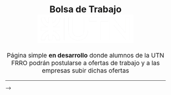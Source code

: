 <h1 align="center">
  Bolsa de Trabajo 
  <br>
  <img src="./src/assets/img/logo_utn.png" alt="downshift logo" title="downshift logo" width="300">
  <br>
</h1>
<p align="center" style="font-size: 1.2rem;"> Página simple <b>en desarrollo</b> donde alumnos de la UTN FRRO podrán postularse a ofertas de trabajo y a las empresas subir dichas ofertas</p>
 
<hr /> 

<!-- ## The problem
Ocurre que es incomodo navegar a través de la bolsa de trabajo de la facultad por diferentes motivos: 

**Diseño antiguo**: posee una apariencia visual desactualizada, con colores poco atractivos y fuentes difíciles de leer. Además, de poseer una estructura poco intuitiva que puede llevar a una experiencia frustrante para los usuarios.

**Información innecesaria:** El home cuenta con información que es innecesaria para el usuario tales como los identificadores de cada trabajo (ver captura del Home desde Desktop)

**No es responsive**: El hecho de que la página web no sea responsive puede causar problemas de visualización y dificultar la navegación en dispositivos móviles, tabletas u otros dispositivos con pantallas más pequeñas. Los usuarios pueden experimentar dificultades para leer el contenido, hacer zoom constantemente o desplazarse tanto horizontalmente sobre el listado de trabajos disponibles como verticalmente en el detalle de cada uno, lo que afecta negativamente su experiencia. (Ver captura del Home desde Mobile)

**Ausencia de registro histórico**: La falta de un registro histórico implica que la página web no guarda un historial detallado sobre las postulaciones de los usuarios a los trabajos. Esto puede ser problemático cuando los usuarios requieran de esta información.

**No abarca todas las necesidades de los usuarios**:  se crearon canales alternativos, no oficiales, donde los alumnos suben información sobre puestos de trabajos disponibles en las empresas donde están actualmente trabajando. 



## This solution

La idea es solventar estos problemas rediseñando el frontend a través de la metodólogía mobile-fist y teniendo en cuenta las buenas prácticas para la accesibilidad. Así como extender las funciones que ofrece la bolsa de trabajo
Funciones
Permite a empresas interesadas 
Subir ofertas de trabajos 
Ver los usuarios que se postularon y su CV
Permite a los administradores:
Dar de bajas trabajos de manera manual, así como seguramente modificar información de los trabajos publicados.
Dar da alta trabajos
Permitir a los usuarios 
Postularse a trabajos disponibles
Subir trabajos.
Administrar el estado de su postulación: Esto es, una vez un usuario se haya postulado a un trabajo sea capaz de poder registrar los diferentes estados por lo que pasa, ej: 
Postulado -> Sin respuesta 
Postulado -> Entrevista inicial -> Entrevista técnica -> Trabajo conseguido
Subir información relacionada a los Datos Personales, Datos Universitarios, CV, otros (tags) y ver un historial de los trabajos aplicados. --> -->
